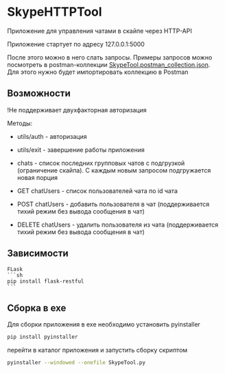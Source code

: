 # SkypeHTTPTool

Приложение для управления чатами в скайпе через HTTP-API

Приложение стартует по адресу 127.0.0.1:5000

После этого можно в него слать запросы. Примеры запросов можно посмотреть в postman-коллекции 
[SkypeTool.postman_collection.json](SkypeTool.postman_collection.json). Для этого нужно будет импортировать коллекцию в Postman

## Возможности
!Не поддерживает двухфакторная авторизация

Методы:
- utils/auth - авторизация
- utils/exit - завершение работы приложения

- chats - список последних групповых чатов с подгрузкой (ограничение скайпа). С каждым новым запросом подгружается новая порция
- GET chatUsers - список пользователей чата по id чата
- POST chatUsers - добавить пользователя в чат (поддерживается тихий режим без вывода сообщения в чат)
- DELETE chatUsers - удалить пользователя из чата (поддерживается тихий режим без вывода сообщения в чат)

## Зависимости 
    FLask
    ```sh 
    pip install flask-restful
    ```

## Сборка в exe
Для сборки приложения в exe необходимо установить pyinstaller 

```sh
pip install pyinstaller
```
перейти в каталог приложения и запустить сборку скриптом

```sh
pyinstaller --windowed --onefile SkypeTool.py
```
